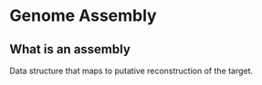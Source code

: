 # Genome Assembly
## What is an assembly
Data structure that maps to putative reconstruction of the target.
